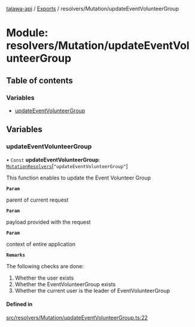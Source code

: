 [talawa-api](../README.md) / [Exports](../modules.md) / resolvers/Mutation/updateEventVolunteerGroup

# Module: resolvers/Mutation/updateEventVolunteerGroup

## Table of contents

### Variables

- [updateEventVolunteerGroup](resolvers_Mutation_updateEventVolunteerGroup.md#updateeventvolunteergroup)

## Variables

### updateEventVolunteerGroup

• `Const` **updateEventVolunteerGroup**: [`MutationResolvers`](types_generatedGraphQLTypes.md#mutationresolvers)[``"updateEventVolunteerGroup"``]

This function enables to update the Event Volunteer Group

**`Param`**

parent of current request

**`Param`**

payload provided with the request

**`Param`**

context of entire application

**`Remarks`**

The following checks are done:
1. Whether the user exists
2. Whether the EventVolunteerGroup exists
3. Whether the current user is the leader of EventVolunteerGroup

#### Defined in

[src/resolvers/Mutation/updateEventVolunteerGroup.ts:22](https://github.com/PalisadoesFoundation/talawa-api/blob/636e51c/src/resolvers/Mutation/updateEventVolunteerGroup.ts#L22)
